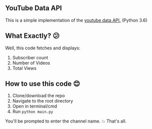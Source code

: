 ## YouTube Data API
This is a simple implementation of the [youtube data API.](https://developers.google.com/youtube/v3/getting-started)
(Python 3.6)

## What Exactly? :confused:
Well, this code fetches and displays:

1. Subscriber count
2. Number of Videos
3. Total Views

## How to use this code :blush:
1. Clone/download the repo
2. Navigate to the root directory
3. Open in terminal/cmd
4. Run `python main.py`

You'll be prompted to enter the channel name. :boom: That's all.  